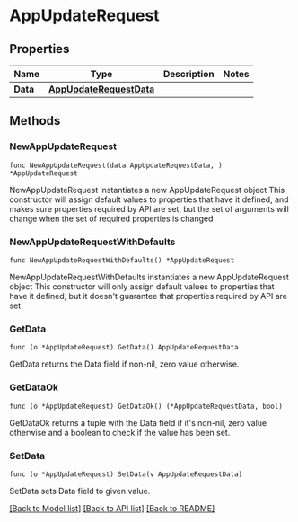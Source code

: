 # AppUpdateRequest

## Properties

Name | Type | Description | Notes
------------ | ------------- | ------------- | -------------
**Data** | [**AppUpdateRequestData**](AppUpdateRequest_data.md) |  | 

## Methods

### NewAppUpdateRequest

`func NewAppUpdateRequest(data AppUpdateRequestData, ) *AppUpdateRequest`

NewAppUpdateRequest instantiates a new AppUpdateRequest object
This constructor will assign default values to properties that have it defined,
and makes sure properties required by API are set, but the set of arguments
will change when the set of required properties is changed

### NewAppUpdateRequestWithDefaults

`func NewAppUpdateRequestWithDefaults() *AppUpdateRequest`

NewAppUpdateRequestWithDefaults instantiates a new AppUpdateRequest object
This constructor will only assign default values to properties that have it defined,
but it doesn't guarantee that properties required by API are set

### GetData

`func (o *AppUpdateRequest) GetData() AppUpdateRequestData`

GetData returns the Data field if non-nil, zero value otherwise.

### GetDataOk

`func (o *AppUpdateRequest) GetDataOk() (*AppUpdateRequestData, bool)`

GetDataOk returns a tuple with the Data field if it's non-nil, zero value otherwise
and a boolean to check if the value has been set.

### SetData

`func (o *AppUpdateRequest) SetData(v AppUpdateRequestData)`

SetData sets Data field to given value.



[[Back to Model list]](../README.md#documentation-for-models) [[Back to API list]](../README.md#documentation-for-api-endpoints) [[Back to README]](../README.md)


